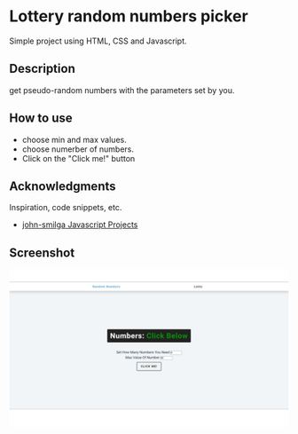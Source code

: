 # Lottery random numbers picker

Simple project using HTML, CSS and Javascript.

## Description

get pseudo-random numbers with the parameters set by you.

## How to use 

* choose min and max values.
* choose numerber of numbers.
* Click on the "Click me!" button

## Acknowledgments

Inspiration, code snippets, etc.
* [john-smilga Javascript Projects](https://github.com/john-smilga/javascript-basic-projects/tree/master/01-color-flipper)

## Screenshot

![screenshot](./screenshot.jpeg)